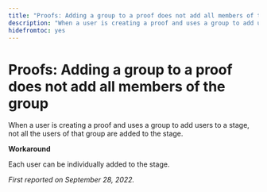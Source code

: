 ```yaml
---
title: "Proofs: Adding a group to a proof does not add all members of the group"
description: "When a user is creating a proof and uses a group to add users to a stage, not all the users of that group are added to the stage."
hidefromtoc: yes
---
```


# Proofs: Adding a group to a proof does not add all members of the group

<!--This issue is on the WF and WFP TOCs-->

When a user is creating a proof and uses a group to add users to a stage, not all the users of that group are added to the stage.

**Workaround**

Each user can be individually added to the stage.

_First reported on September 28, 2022._

